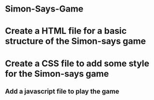 # Simon-Says-Game
# Create a HTML file for a basic structure of the Simon-says game
# Create a CSS file to add some style for the Simon-says game
## Add a javascript file to play the game
